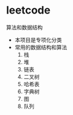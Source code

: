 # leetcode
  算法和数据结构
  - 本项目是专项化分类
  - 常用的数据结构和算法
    1. 栈
    2. 堆
    3. 链表
    4. 二叉树
    5. 哈希表
    6. 字典树
    7. 图
    8. 队列
